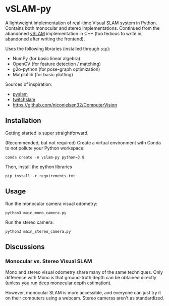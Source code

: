 # vSLAM-py
A lightweight implementation of real-time Visual SLAM system in Python. Contains both monocular and stereo implementations. Continued from the abandoned [vSLAM](https://github.com/Gongsta/vSLAM) implementation in C++ (too tedious to write in, abandoned after writing the frontend).

Uses the following libraries (installed through `pip`):
- NumPy (for basic linear algebra)
- OpenCV (for feature detection / matching)
- g2o-python (for pose-graph optimization)
- Matplotlib (for basic plotting)


Sources of inspiration:
- [pyslam](https://github.com/luigifreda/pyslam/tree/master)
- [twitchslam](https://github.com/geohot/twitchslam/blob/master/slam.py)
- https://github.com/niconielsen32/ComputerVision



## Installation
Getting started is super straightforward.

(Recommended, but not required) Create a virtual environment with Conda to not pollute your Python workspace:
```
conda create -n vslam-py python=3.8
```

Then, install the python libraries
```
pip install -r requirements.txt
```

## Usage

Run the monocular camera visual odometry:
```
python3 main_mono_camera.py
```

Run the stereo camera:
```
python3 main_stereo_camera.py
```

## Discussions

### Monocular vs. Stereo Visual SLAM

Mono and stereo visual odometry share many of the same techniques.
Only difference with Mono is that ground-truth depth can be obtained directly (unless you run deep monocular depth estimation).

However, monocular SLAM is more accessible, and everyone can just try it on their computers using a webcam. Stereo cameras aren't as standardized.
